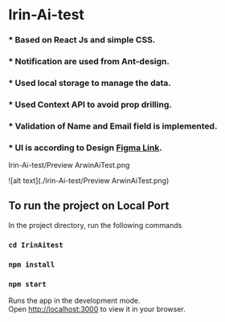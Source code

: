 # Irin-Ai-test

### * Based on React Js and simple CSS.
### * Notification are used from Ant-design.
### * Used local storage to manage the data.
### * Used Context API to avoid prop drilling.
### * Validation of Name and Email field is implemented.
### * UI is according to Design [Figma Link](https://www.figma.com/file/rvy0ITLw7omzc34y8w2DuR/test?node-id=118-2&t=4uXB1qnQmzT1U8OA-0).

Irin-Ai-test/Preview ArwinAiTest.png

![alt text](./Irin-Ai-test/Preview ArwinAiTest.png)

## To run the project on Local Port

In the project directory, run the following commands

### `cd IrinAitest`
### `npm install`
### `npm start`

Runs the app in the development mode.\
Open [http://localhost:3000](http://localhost:3000) to view it in your browser.

